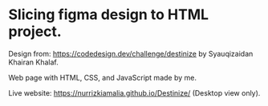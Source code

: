 # Slicing figma design to HTML project.

Design from: https://codedesign.dev/challenge/destinize
by Syauqizaidan Khairan Khalaf.

Web page with HTML, CSS, and JavaScript made by me.

Live website: https://nurrizkiamalia.github.io/Destinize/ (Desktop view only).

